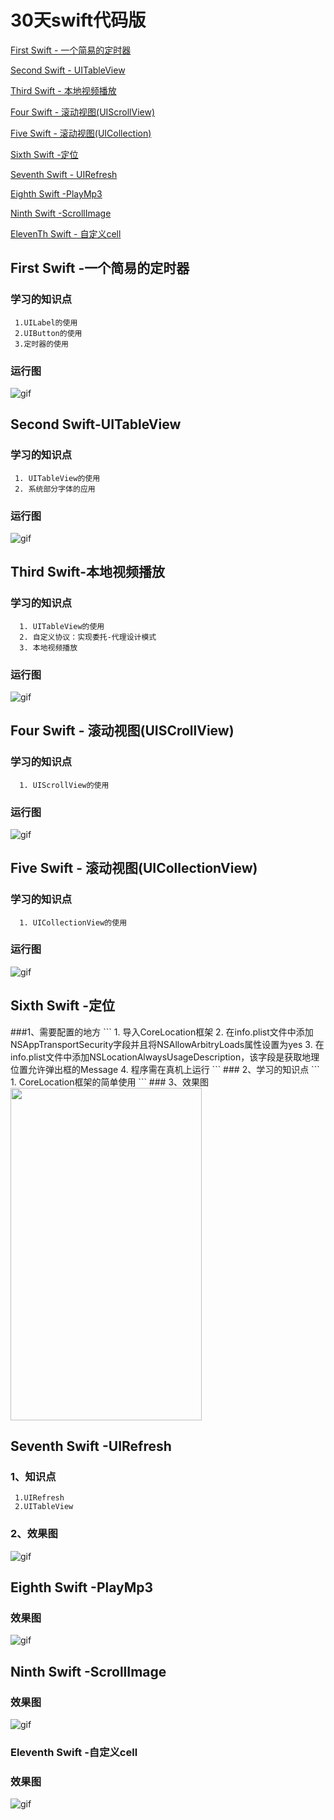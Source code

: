 
#  30天swift代码版

<a href="#C1">First Swift - 一个简易的定时器</a> 

<a href="#C2">Second Swift - UITableView</a>

<a href="#C3">Third Swift - 本地视频播放</a>

<a href="#C4">Four Swift - 滚动视图(UIScrollView)</a>

<a href="#C5">Five Swift - 滚动视图(UICollection)</a>

<a href="#C6">Sixth Swift -定位</a>

<a href="#C7">Seventh Swift - UIRefresh</a>

<a href="#C8">Eighth Swift -PlayMp3</a>

<a href="#C9">Ninth Swift -ScrollImage</a>

<a href="#c11">ElevenTh Swift - 自定义cell</a>

<h2><a name="C1">First Swift -一个简易的定时器</a></h2>

### 学习的知识点
```
 1.UILabel的使用
 2.UIButton的使用
 3.定时器的使用
```

### 运行图

![gif](https://github.com/fengzhihao123/30daysSwiftWithCode/blob/master/FirstSwift/FirstSwift.gif)


<h2><a name="C2">Second Swift-UITableView</a></h2>

### 学习的知识点
```
 1. UITableView的使用
 2. 系统部分字体的应用
```
### 运行图

![gif](https://github.com/fengzhihao123/30daysSwiftWithCode/blob/master/SecondSwift/SecondSwift.gif)

<h2><a name="C3">Third Swift-本地视频播放</a></h2>

### 学习的知识点
```
  1. UITableView的使用
  2. 自定义协议：实现委托-代理设计模式
  3. 本地视频播放
```
### 运行图

![gif](https://github.com/fengzhihao123/30daysSwiftWithCode/blob/master/ThirdSwift/ThirdSwift.gif)



<h2><a name="C4">Four Swift - 滚动视图(UISCrollView)</a></h2>

### 学习的知识点
```
  1. UIScrollView的使用
```
### 运行图

![gif](https://github.com/fengzhihao123/30daysSwiftWithCode/blob/master/FourSwift/FourSwift.gif)

<h2><a name="C5">Five Swift - 滚动视图(UICollectionView)</a></h2>

### 学习的知识点
```
  1. UICollectionView的使用
```
### 运行图

![gif](https://github.com/fengzhihao123/30daysSwiftWithCode/blob/master/FiveSwift/FiveSwift.gif)

<h2><a name="C6"> Sixth Swift -定位</a></h2>
###1、需要配置的地方
```
 1. 导入CoreLocation框架
 2. 在info.plist文件中添加NSAppTransportSecurity字段并且将NSAllowArbitryLoads属性设置为yes
 3. 在info.plist文件中添加NSLocationAlwaysUsageDescription，该字段是获取地理位置允许弹出框的Message
 4. 程序需在真机上运行
 ```
### 2、学习的知识点
```
 1. CoreLocation框架的简单使用
```
### 3、效果图
<img src="https://github.com/fengzhihao123/30daysSwiftWithCode/blob/master/SixthSwiftOfLocation/2.jpg" width="306" height="532" />

## <a name="C7">Seventh Swift -UIRefresh</a>

### 1、知识点
```
 1.UIRefresh
 2.UITableView
```
### 2、效果图
![gif](https://github.com/fengzhihao123/30daysSwiftWithCode/blob/master/SeventhSwift-Refresh/SeventhSwift.gif)

## <a name="C8">Eighth Swift -PlayMp3</a>

### 效果图
![gif](https://github.com/fengzhihao123/30daysSwiftWithCode/blob/master/eighthSwift-PalyMP3/EighthSwift.gif)

## <a name="C9">Ninth Swift -ScrollImage</a>

### 效果图
![gif](https://github.com/fengzhihao123/30daysSwiftWithCode/blob/master/ninthSwift-ScrollImage/NinthSwift.gif)

### <a name="C11">Eleventh Swift -自定义cell</a>

### 效果图
![gif](https://github.com/fengzhihao123/30daysSwiftWithCode/blob/master/EleventhSwift/cleartableviewcell.gif)
